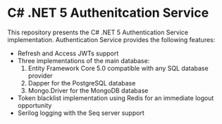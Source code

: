 # C# .NET 5 Authenitcation Service
This repository presents the C# .NET 5 Authentication Service implementation. Authentication Service provides the following features:
* Refresh and Access JWTs support
* Three implementations of the main database: 
  1. Entity Framework Core 5.0 compatible with any SQL database provider 
  2. Dapper for the PostgreSQL database
  3. Mongo.Driver for the MongoDB database
* Token blacklist implementation using Redis for an immediate logout opportunity
* Serilog logging with the Seq server support
